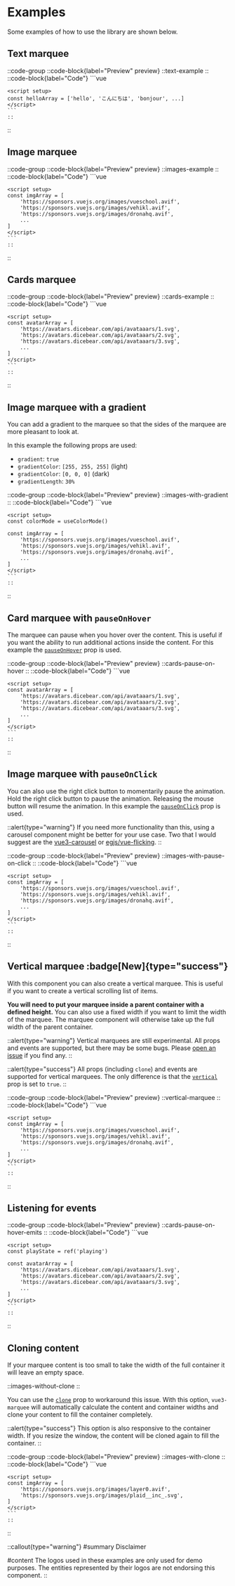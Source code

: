 # Examples

Some examples of how to use the library are shown below.

## Text marquee

::code-group
    ::code-block{label="Preview" preview}
        ::text-example
    ::
    ::code-block{label="Code"}
    ```vue
    <template>
        <Vue3Marquee>
            <span
                v-for="(word, index) in helloArray"
                :key="index"
            >
                {{ word }}
            </span>
        </Vue3Marquee>
    </template>

    <script setup>
    const helloArray = ['hello', 'こんにちは', 'bonjour', ...]
    </script>
    ```
    ::
::

## Image marquee

::code-group
    ::code-block{label="Preview" preview}
        ::images-example
    ::
    ::code-block{label="Code"}
    ```vue
    <template>
        <Vue3Marquee>
            <img
                v-for="img in imgArray"
                :key="img"
                :src="img"
            />
        </Vue3Marquee>
    </template>

    <script setup>
    const imgArray = [
        'https://sponsors.vuejs.org/images/vueschool.avif',
        'https://sponsors.vuejs.org/images/vehikl.avif',
        'https://sponsors.vuejs.org/images/dronahq.avif',
        ...
    ]
    </script>
    ```
    ::
::

## Cards marquee

::code-group
    ::code-block{label="Preview" preview}
        ::cards-example
    ::
    ::code-block{label="Code"}
    ```vue
    <template>
        <Vue3Marquee>
            <div class="card" v-for="avatar in avatarArray" :key="avatar">
                <img :src="avatar" />
                <p>
                    Lorem ipsum dolor sit amet, consectetur adipiscing elit, sed do eiusmod
                    tempor incididunt ut labore et dolore magna aliqua.
                </p>
            </div>
        </Vue3Marquee>
    </template>

    <script setup>
    const avatarArray = [
        'https://avatars.dicebear.com/api/avataaars/1.svg',
        'https://avatars.dicebear.com/api/avataaars/2.svg',
        'https://avatars.dicebear.com/api/avataaars/3.svg',
        ...
    ]
    </script>
    ```
    ::
::

## Image marquee with a gradient

You can add a gradient to the marquee so that the sides of the marquee are more pleasant to look at.

In this example the following props are used:

- `gradient`: `true`
- `gradientColor`: `[255, 255, 255]` (light)
- `gradientColor`: `[0, 0, 0]` (dark)
- `gradientLength`: `30%`

::code-group
    ::code-block{label="Preview" preview}
        ::images-with-gradient
    ::
    ::code-block{label="Code"}
    ```vue
    <template>
        <Vue3Marquee
            :gradient="true"
            :gradient-color="colorMode.value === 'light' ? [255, 255, 255] : [0, 0, 0]"
            gradient-length="30%"
        >
            <img
                v-for="img in imgArray"
                :key="img"
                :src="img"
            />
        </Vue3Marquee>
    </template>

    <script setup>
    const colorMode = useColorMode()

    const imgArray = [
        'https://sponsors.vuejs.org/images/vueschool.avif',
        'https://sponsors.vuejs.org/images/vehikl.avif',
        'https://sponsors.vuejs.org/images/dronahq.avif',
        ...
    ]
    </script>
    ```
    ::
::

## Card marquee with `pauseOnHover`

The marquee can pause when you hover over the content. This is useful if you want the ability to run additional actions inside the content. For this example the [`pauseOnHover`](/props#pauseonhover) prop is used.

::code-group
    ::code-block{label="Preview" preview}
        ::cards-pause-on-hover
    ::
    ::code-block{label="Code"}
    ```vue
    <template>
        <Vue3Marquee :pause-on-hover="true">
            <div class="card" v-for="avatar in avatarArray" :key="avatar">
                <img :src="avatar" />
                <p>
                    Lorem ipsum dolor sit amet, consectetur adipiscing elit, sed do eiusmod
                    tempor incididunt ut labore et dolore magna aliqua.
                </p>
            </div>
        </Vue3Marquee>
    </template>

    <script setup>
    const avatarArray = [
        'https://avatars.dicebear.com/api/avataaars/1.svg',
        'https://avatars.dicebear.com/api/avataaars/2.svg',
        'https://avatars.dicebear.com/api/avataaars/3.svg',
        ...
    ]
    </script>
    ```
    ::
::

## Image marquee with `pauseOnClick`

You can also use the right click button to momentarily pause the animation. Hold the right click button to pause the animation. Releasing the mouse button will resume the animation. In this example the [`pauseOnClick`](/props#pauseonclick) prop is used.

::alert{type="warning"}
If you need more functionality than this, using a carousel component might be better for your use case. Two that I would suggest are the [vue3-carousel](https://ismail9k.github.io/vue3-carousel/) or [egjs/vue-flicking](https://naver.github.io/egjs-flicking/).
::

::code-group
    ::code-block{label="Preview" preview}
        ::images-with-pause-on-click
    ::
    ::code-block{label="Code"}
    ```vue
    <template>
        <Vue3Marquee :pause-on-click="true">
            <img
                v-for="img in imgArray"
                :key="img"
                :src="img"
            />
        </Vue3Marquee>
    </template>

    <script setup>
    const imgArray = [
        'https://sponsors.vuejs.org/images/vueschool.avif',
        'https://sponsors.vuejs.org/images/vehikl.avif',
        'https://sponsors.vuejs.org/images/dronahq.avif',
        ...
    ]
    </script>
    ```
    ::
::

## Vertical marquee :badge[New]{type="success"}

With this component you can also create a vertical marquee. This is useful if you want to create a vertical scrolling list of items. 

**You will need to put your marquee inside a parent container with a defined height.**  You can also use a fixed width if you want to limit the width of the marquee. The marquee component will otherwise take up the full width of the parent container.

::alert{type="warning"}
Vertical marquees are still experimental. All props and events are supported, but there may be some bugs. Please [open an issue](https://github.com/megasanjay/vue3-marquee/issues/new) if you find any.
::

::alert{type="success"}
All props (including `clone`) and events are supported for vertical marquees. The only difference is that the [`vertical`](/api/props#vertical) prop is set to `true`.
::

::code-group
    ::code-block{label="Preview" preview}
        ::vertical-marquee
    ::
    ::code-block{label="Code"}
    ```vue
    <template>
        <div style="height: 50px; width: max-content">
           <Vue3Marquee :vertical="true">
                <img
                    :src="img"
                    v-for="img in imgArray"
                    :key="img"
                />
            </Vue3Marquee>
        </div>
    </template>

    <script setup>
    const imgArray = [
        'https://sponsors.vuejs.org/images/vueschool.avif',
        'https://sponsors.vuejs.org/images/vehikl.avif',
        'https://sponsors.vuejs.org/images/dronahq.avif',
        ...
    ]
    </script>
    ```
    ::
::

## Listening for events

::code-group
    ::code-block{label="Preview" preview}
        ::cards-pause-on-hover-emits
    ::
    ::code-block{label="Code"}
    ```vue
    <template>
        <Vue3Marquee
            :pause-on-hover="true"
            @on-pause="playState = 'paused'"
            @on-resume="playState = 'playing'"
        >
            <div class="card" v-for="avatar in avatarArray" :key="avatar">
                <img :src="avatar" />
                <p>
                    Lorem ipsum dolor sit amet, consectetur adipiscing elit, sed do eiusmod
                    tempor incididunt ut labore et dolore magna aliqua.
                </p>
            </div>
        </Vue3Marquee>
        <p>
            This animation is {{ playState }}.
        </p>
    </template>

    <script setup>
    const playState = ref('playing')

    const avatarArray = [
        'https://avatars.dicebear.com/api/avataaars/1.svg',
        'https://avatars.dicebear.com/api/avataaars/2.svg',
        'https://avatars.dicebear.com/api/avataaars/3.svg',
        ...
    ]
    </script>
    ```
    ::
::

## Cloning content

If your marquee content is too small to take the width of the full container it will leave an empty space.


::images-without-clone
::

You can use the [`clone`](/props#clone) prop to workaround this issue. With this option, `vue3-marquee` will automatically calculate the content and container widths and clone your content to fill the container completely.

::alert{type="success"}
This option is also responsive to the container width. If you resize the window, the content will be cloned again to fill the container.
::

::code-group
    ::code-block{label="Preview" preview}
        ::images-with-clone
    ::
    ::code-block{label="Code"}
    ```vue
    <template>
        <Vue3Marquee :clone="true" :duration="5" :direction="'reverse'">
            <img
                v-for="img in imgArray"
                :key="img"
                :src="img"
            />
        </Vue3Marquee>
    </template>

    <script setup>
    const imgArray = [
        'https://sponsors.vuejs.org/images/layer0.avif',
        'https://sponsors.vuejs.org/images/plaid__inc_.svg',
    ]
    </script>
    ```
    ::
::

::callout{type="warning"}
#summary
Disclaimer

#content
The logos used in these examples are only used for demo purposes. The entities represented by their logos are not endorsing this component.
::